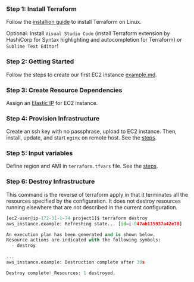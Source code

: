 ### Step 1: Install Terraform

Follow the [installion guide](https://github.com/juliehub/Terraform-Practice/blob/master/terraform_installation.md) to install Terraform on Linux.

Optional: Install `Visual Studio Code` (install Terraform extension by HashiCorp for Syntax highlighting and autocompletion for Terraform) or `Sublime Text Editor`!

### Step 2: Getting Started
Follow the steps to create our first EC2 instance [example.md](https://github.com/juliehub/Terraform-Practice/blob/master/example.md).

### Step 3: Create Resource Dependencies
Assign an [Elastic IP](https://github.com/juliehub/Terraform-Practice/blob/master/example_elastic_ip.md) for EC2 instance.

### Step 4: Provision Infrastructure
Create an ssh key with no passphrase, upload to EC2 instance. Then, install, update, and start `nginx` on remote host. See the  [steps](https://github.com/juliehub/Terraform-Practice/blob/master/provision_ec2.md).

### Step 5: Input variables
Define region and AMI in `terraform.tfvars` file. See the [steps](https://github.com/juliehub/Terraform-Practice/blob/master/input_var_ec2.md).

### Step 6: Destroy Infrastructure
This command is the reverse of terraform apply in that it terminates all the resources specified by the configuration. 
It does not destroy resources running elsewhere that are not described in the current configuration.
```python
[ec2-user@ip-172-31-1-74 project1]$ terraform destroy
aws_instance.example: Refreshing state... [id=i-047ab115937a42e78]

An execution plan has been generated and is shown below.
Resource actions are indicated with the following symbols:
  - destroy
  
...
aws_instance.example: Destruction complete after 30s

Destroy complete! Resources: 1 destroyed.
```
